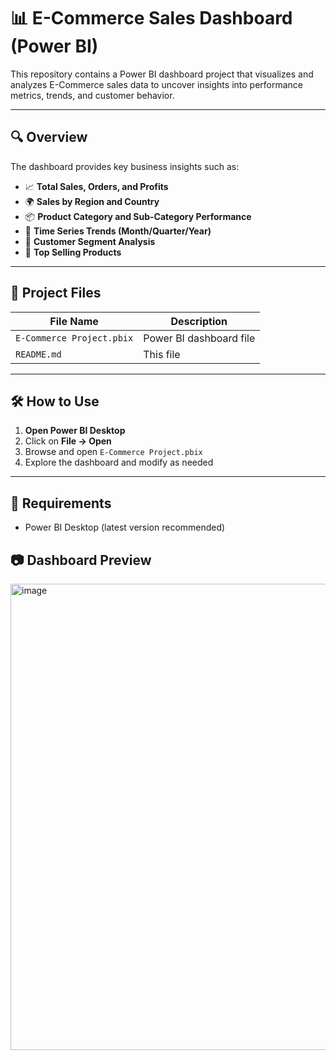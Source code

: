 # 📊 E-Commerce Sales Dashboard (Power BI)

This repository contains a Power BI dashboard project that visualizes and analyzes E-Commerce sales data to uncover insights into performance metrics, trends, and customer behavior.

---

## 🔍 Overview

The dashboard provides key business insights such as:

- 📈 **Total Sales, Orders, and Profits**
- 🌍 **Sales by Region and Country**
- 📦 **Product Category and Sub-Category Performance**
- 📆 **Time Series Trends (Month/Quarter/Year)**
- 👤 **Customer Segment Analysis**
- 🛒 **Top Selling Products**

---

## 📁 Project Files

| File Name                | Description                               |
|-------------------------|-------------------------------------------|
| `E-Commerce Project.pbix` | Power BI dashboard file                  |
| `README.md`             | This file                                 |

---

## 🛠️ How to Use

1. **Open Power BI Desktop**
2. Click on **File → Open**
3. Browse and open `E-Commerce Project.pbix`
4. Explore the dashboard and modify as needed

---

## 📌 Requirements

- Power BI Desktop (latest version recommended)

## 📷 Dashboard Preview
<img width="1334" height="746" alt="image" src="https://github.com/user-attachments/assets/0e321d26-c339-4129-982a-6f907cb86398" />



